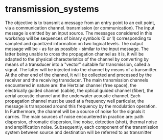 # transmission_systems
The objective is to transmit a message from an entry point to an exit point, via a communication channel.
transmission (or communication). The input message is emitted by an input source. The
messages considered in this workshop will be sequences of binary symbols (0 or 1) corresponding
to sampled and quantized information on two logical levels. The output message
will be - as far as possible - similar to the input message. The latter being unable to
cross the propagation channel as it is, it will be adapted to the physical characteristics of the channel by
converting by means of a transducer into a "vector" suitable for transmission, called a signal.
The latter will be injected into the channel by means of a transmitter. At the other end of the channel, it will be
collected and processed by the receiver and the receiving transducer.
The main transmission channels encountered in nature are: the Hertzian channel (free space), the electrically guided channel (cable), the optical guided channel (fiber), the aerial acoustic channel and the underwater acoustic channel. Each propagation channel must be used at a frequency well
particular, the message is transposed around this frequency by the modulation operation. In
Furthermore, the channel will be a source of noise for the signals it carries. The main sources of
noise encountered in practice are: path dispersion, chromatic dispersion, line noise,
detection (shot), thermal noise and amplification noise.
Subsequently, each component of the transmission system between source and destination will be
referred to as transmitter
